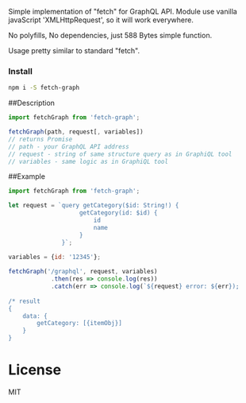 Simple implementation of "fetch" for GraphQL API. 
Module use vanilla javaScript 'XMLHttpRequest', so it will work everywhere.

No polyfills, No dependencies, just 588 Bytes simple function.

Usage pretty similar to standard "fetch". 

### Install
~~~sh
npm i -S fetch-graph
~~~

##Description
~~~js
import fetchGraph from 'fetch-graph';

fetchGraph(path, request[, variables])
// returns Promise
// path - your GraphQL API address
// request - string of same structure query as in GraphiQL tool
// variables - same logic as in GraphiQL tool
~~~

##Example
~~~js
import fetchGraph from 'fetch-graph';

let request = `query getCategory($id: String!) {
                    getCategory(id: $id) {
                        id
                        name
                    }    
               }`;
              
variables = {id: '12345'};

fetchGraph('/graphql', request, variables)
            .then(res => console.log(res))
            .catch(err => console.log(`${request} error: ${err});
            
/* result
{
    data: {
        getCategory: [{itemObj}]
    }
}
~~~

# License
MIT

